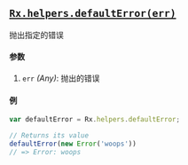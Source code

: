 ## [`Rx.helpers.defaultError(err)`](https://github.com/Reactive-Extensions/RxJS/blob/master/src/core/headers/basicheader.js#L11)

抛出指定的错误

#### 参数
1. `err` *(Any)*: 抛出的错误

#### 例

```js
var defaultError = Rx.helpers.defaultError;

// Returns its value
defaultError(new Error('woops'))
// => Error: woops
```
